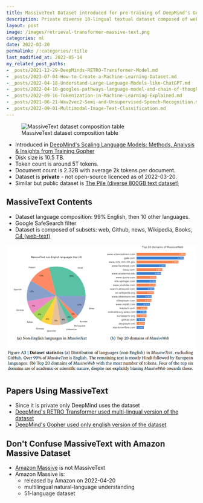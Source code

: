 ```yaml
---
title: MassiveText Dataset introduced for pre-training of DeepMind's Gopher
description: Private diverse 10-lingual textual dataset composed of web, Github, news, Wikipedia, Books, C4.
layout: post
image: /images/retrieval-transformer-massive-text.png
categories: ml
date: 2022-03-20
permalink: /:categories/:title
last_modified_at: 2022-05-14
my_related_post_paths:
- _posts/2021-12-29-DeepMinds-RETRO-Transformer-Model.md
- _posts/2023-07-04-How-to-Create-a-Machine-Learning-Dataset.md
- _posts/2022-04-18-Understand-Large-Language-Models-like-ChatGPT.md
- _posts/2022-04-10-googles-pathways-language-model-and-chain-of-thought.md
- _posts/2022-09-16-Tokenization-in-Machine-Learning-Explained.md
- _posts/2021-06-21-Wav2vec2-Semi-and-Unsupervised-Speech-Recognition.md
- _posts/2022-09-01-Multimodal-Image-Text-Classification.md
---
```




<figure class="figure">
    <img
        class="figure-img img-fluid rounded lazyload"
        data-src="/images/retrieval-transformer-massive-text.png"
        alt="MassiveText dataset composition table"/>
    <figcaption class="figure-caption">MassiveText dataset composition table</figcaption>
</figure>

- Introduced in [DeepMind's Scaling Language Models: Methods, Analysis & Insights from Training Gopher](https://storage.googleapis.com/deepmind-media/research/language-research/Training%20Gopher.pdf)
- Disk size is 10.5 TB.
- Token count is around 5T tokens.
- Document count is 2.32B with average 2k tokens per document.
- Dataset is **private** - not open-source licenced as of 2022-03-20.
- Similar but public dataset is [The Pile (diverse 800GB text dataset)](https://pile.eleuther.ai/)

## MassiveText Contents
- Dataset language composition: 99% English, then 10 other languages.
- Google SafeSearch filter
- Dataset is composed of subsets: web, Github, news, Wikipedia, Books, [C4 (web-text)](https://arxiv.org/abs/1910.10683)

![MassiveText non-english composition](/images/massivetext-non-english-composition.png)


## Papers Using MassiveText
- Since it is private only DeepMind uses the dataset
- [DeepMind's RETRO Transformer used multi-lingual version of the dataset](/ml/DeepMinds-RETRO-Transformer-Model)
- [DeepMind's Gopher used only english version of the dataset](https://storage.googleapis.com/deepmind-media/research/language-research/Training%20Gopher.pdf)


## Don't Confuse MassiveText with Amazon Massive Dataset
- [Amazon Massive](https://github.com/alexa/massive) is not MassiveText
- Amazon Massive is:
  - released by Amazon on 2022-04-20
  - multilingual natural-language understanding 
  - 51-language dataset
